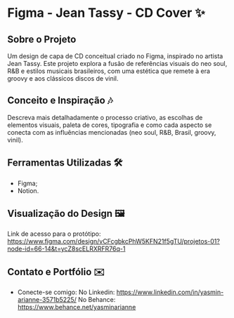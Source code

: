 # Figma - Jean Tassy - CD Cover ✨

## Sobre o Projeto

Um design de capa de CD conceitual criado no Figma, inspirado no artista Jean Tassy. Este projeto explora a fusão de referências visuais do neo soul, R&B e estilos musicais brasileiros, com uma estética que remete à era groovy e aos clássicos discos de vinil.

## Conceito e Inspiração 🎶

Descreva mais detalhadamente o processo criativo, as escolhas de elementos visuais, paleta de cores, tipografia e como cada aspecto se conecta com as influências mencionadas (neo soul, R&B, Brasil, groovy, vinil).

## Ferramentas Utilizadas 🛠️

- Figma;
- Notion.

## Visualização do Design 🖼️

Link de acesso para o protótipo: https://www.figma.com/design/vCFcgbkcPhW5KFN21f5gTU/projetos-01?node-id=66-14&t=ycZ8scELRXRFR76q-1

## Contato e Portfólio ✉️

- Conecte-se comigo:
No Linkedin: https://www.linkedin.com/in/yasmin-arianne-3571b5225/
No Behance: https://www.behance.net/yasminarianne
